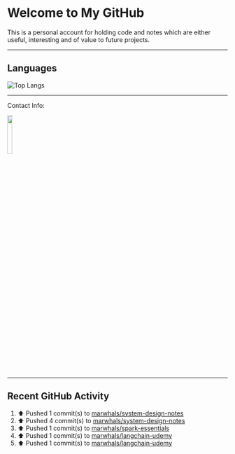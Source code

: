# Welcome to My GitHub

This is a personal account for holding code and notes which are either useful, interesting and of value to future projects.

---
## Languages

![Top Langs](https://github-readme-stats.vercel.app/api/top-langs/?username=marwhals&layout=compact&bg_color=282c34&text_color=ffffff&title_color=ff5733)
 
---
Contact Info:

<a href="https://www.linkedin.com/in/marjanmubarok/">
  <img src="https://upload.wikimedia.org/wikipedia/commons/0/01/LinkedIn_Logo.svg" width="15%">
</a>

---

## Recent GitHub Activity

<!--RECENT_ACTIVITY:start-->
1. ⬆️ Pushed 1 commit(s) to [marwhals/system-design-notes](https://github.com/marwhals/system-design-notes)<br>
2. ⬆️ Pushed 4 commit(s) to [marwhals/system-design-notes](https://github.com/marwhals/system-design-notes)<br>
3. ⬆️ Pushed 1 commit(s) to [marwhals/spark-essentials](https://github.com/marwhals/spark-essentials)<br>
4. ⬆️ Pushed 1 commit(s) to [marwhals/langchain-udemy](https://github.com/marwhals/langchain-udemy)<br>
5. ⬆️ Pushed 1 commit(s) to [marwhals/langchain-udemy](https://github.com/marwhals/langchain-udemy)<br>
<!--RECENT_ACTIVITY:end-->
